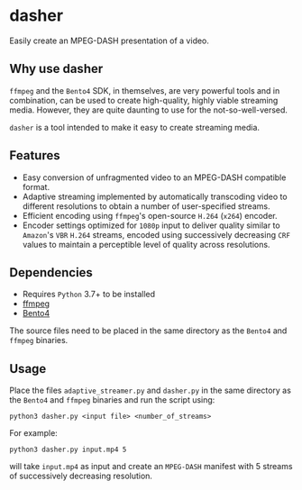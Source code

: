 # dasher
Easily create an MPEG-DASH presentation of a video.

## Why use dasher
`ffmpeg` and the `Bento4` SDK, in themselves, are very powerful tools and in combination, can be used to create high-quality, highly viable streaming media.
However, they are quite daunting to use for the not-so-well-versed. 

`dasher` is a tool intended to make it easy to create streaming media.

## Features
* Easy conversion of unfragmented video to an MPEG-DASH compatible format.
* Adaptive streaming implemented by automatically transcoding video to different resolutions to obtain a number of user-specified streams.
* Efficient encoding using `ffmpeg`'s open-source `H.264` (`x264`) encoder.
* Encoder settings optimized for `1080p` input to deliver quality similar to `Amazon`'s `VBR` `H.264` streams, encoded using successively decreasing `CRF` values to maintain
a perceptible level of quality across resolutions.

## Dependencies
* Requires `Python` 3.7+ to be installed
* [ffmpeg](https://ffmpeg.org)
* [Bento4](https://www.bento4.com)

The source files need to be placed in the same directory as the `Bento4` and `ffmpeg` binaries.

## Usage

Place the files `adaptive_streamer.py` and `dasher.py` in the same directory as the `Bento4` and `ffmpeg` binaries and run the script using:

`python3 dasher.py <input file> <number_of_streams>`

For example:

`python3 dasher.py input.mp4 5`

will take `input.mp4` as input and create an `MPEG-DASH` manifest with 5 streams of successively decreasing resolution.
